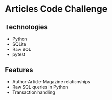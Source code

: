 # Articles Code Challenge

## Technologies
- Python
- SQLite
- Raw SQL
- pytest

## Features
- Author-Article-Magazine relationships
- Raw SQL queries in Python
- Transaction handling
